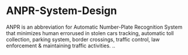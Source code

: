# ANPR-System-Design
ANPR is an abbreviation for Automatic Number-Plate Recognition System that minimizes human errorused in stolen cars tracking, automatic toll collection, parking system, border crossings, traffic control, law enforcement &amp; maintaining traffic activities. ..
